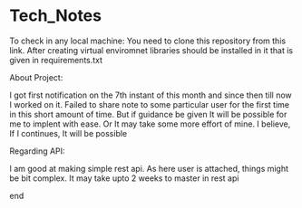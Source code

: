 # Tech_Notes

To check in any local machine:
You need to clone this repository from this link.
After creating virtual enviromnet libraries should be installed in it that is given in requirements.txt

About Project:

I got first notification on the 7th instant of this month and since then till now I worked on it.
Failed to share note to some particular user for the first time in this short amount of time.
But if guidance be given It will be possible for me to implent with ease. Or It may take some more
effort of mine. I believe, If I continues, It will be possible

Regarding API:

I am good at making simple rest api. As here user is attached, things might be bit complex.
It may take upto 2 weeks to master in rest api

end 